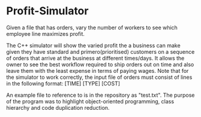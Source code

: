 # Profit-Simulator
Given a file that has orders, vary the number of workers to see which employee line maximizes profit.

The C++ simulator will show the varied profit the a business can make given they have standard and primero(prioritised) customers on a sequence of orders that arrive at the business at different times/days. It allows the owner to see the best workflow required to ship orders out on time and also leave them with the least expense in terms of paying wages. 
Note that for the simulator to work correctly, the input file of orders must consist of lines in the following format:
  [TIME] [TYPE] [COST]

An example file to reference to is in the repository as "test.txt". The purpose of the program was to highlight object-oriented programming, class hierarchy and code duplication reduction. 
